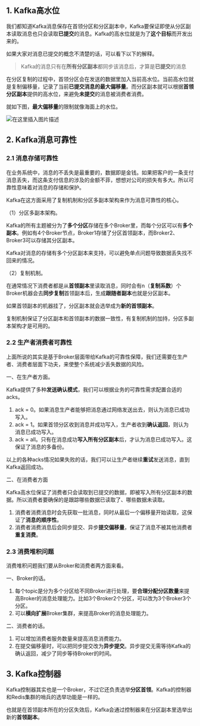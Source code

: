 ## 1. Kafka高水位

我们都知道Kafka消息保存在首领分区和分区副本中，Kafka要保证即使从分区副本读取消息也只会读取**已提交**的消息。Kafka的高水位就是为了**这个目标**而开发出来的。

如果大家对消息已提交的概念不清楚的话，可以看下以下的解释。

> Kafka的消息只有在**所有分区副本**都同步该消息后，才算是**已提交**的消息

在分区复制的过程中，首领分区会在发送的数据里加入当前高水位。当前高水位就是复制偏移量，记录了当前**已提交消息的最大偏移量**。而分区副本就可以根据**首领分区副本**提供的高水位，来避免**未提交**的消息被消费者消费。

就如下图，**最大偏移量**的限制就像海面上的水位。

![在这里插入图片描述](https://img-blog.csdnimg.cn/direct/c905b03c9c2b40dc898c2fb1367380ba.png#pic_center)


## 2. Kafka消息可靠性

### 2.1 消息存储可靠性

在业务系统中，消息的不丢失是最重要的，数据即是金钱。如果把客户的一条支付消息丢失，而这条支付信息的涉及的金额不菲，想想对公司的损失有多大。所以可靠性意味着对消息的存储和保护。

Kafka在这方面采用了复制机制和分区多副本架构来作为消息可靠性的核心。

（1）分区多副本架构。

Kafka的所有主题被分为了**多个分区**存储在多个Broker里，而每个分区可以有**多个副本**。例如有4个Broker节点，Broker1存储了分区首领副本，而Broker2、Broker3可以存储其分区副本。

Kafka对消息的存储有多个分区副本来支持，可以避免单点问题导致数据丢失找不回来的情况。

（2）复制机制。

在通常情况下消费者都是从**首领副本**里读取消息，同时会有n（**复制系数**）个Broker机器会去**同步复制**首领副本后，生成**跟随者副本**也就是分区副本。

如果首领副本的机器挂了，分区副本就会选举成为**新的首领副本**。

复制机制保证了分区副本和首领副本的数据一致性，有复制机制的加持，分区多副本架构才是可用的。

### 2.2 生产者消费者可靠性

上面所说的其实是基于Broker层面带给Kafka的可靠性保障，我们还需要在生产者、消费者层面下功夫，来使整个系统减少丢失数据的风险。

一、在生产者方面。

Kafka提供了多种**发送确认模式**，我们可以根据业务的可靠性需求配置合适的acks。

1. ack = 0。如果消息生产者能够把消息通过网络发送出去，则认为消息已成功写入。
2. ack = 1。如果首领分区收到消息并成功写入，生产者收到**确认返回**，则认为消息已成功写入。
3. ack = all。只有在消息成功**写入所有分区副本**后，才认为消息已成功写入。这保证了消息的多备份。

以上的各种acks情况如果失败的话，我们可以让生产者继续**重试**发送消息，直到Kafka返回成功。

二、在消费者方面

Kafka高水位保证了消费者只会读取到已提交的数据，即被写入所有分区副本的数据。所以消费者要确保的是跟踪哪些数据已读取了、哪些数据未读取。

1. 消费者消费消息时会先获取一批消息，同时从最后一个偏移量开始读取，这保证了**消息的顺序性**。
2. 消费者消费消息后会同步提交、异步**提交偏移量**，保证了消息不被其他消费者**重复消费**。

### 2.3 消费堆积问题

消费堆积问题我们要从Broker和消费者两方面来看。

一、Broker的话。
1. 每个topic是分为多个分区给不同Broker进行处理，要**合理分配分区数量**来提高Broker的消息处理能力。比如3个Broker2个分区，可以改为3个Broker3个分区。
2. 可以**横向扩展**Broker集群，来提高Broker的消息处理能力。

二、消费者的话。
1. 可以增加消费者服务数量来提高消息消费能力。
2. 在提交偏移量时，可以把同步提交改为**异步提交**。异步提交无需等待Kafka的确认返回，减少了同步等待Broker的时间。

## 3. Kafka控制器

Kafka控制器其实也是一个Broker，不过它还负责选举**分区首领**。Kafka的控制器和Redis集群的哨兵的选举功能是一样的。

也就是在首领副本所在的分区失效后，Kafka会通过控制器来在分区副本里选举出新的**首领副本**。